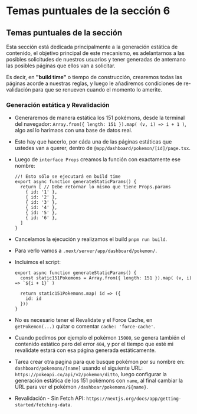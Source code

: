 # Temas puntuales de la sección 6

## Temas puntuales de la sección

Esta sección está dedicada principalmente a la generación estática de contenido, el objetivo principal de este mecanismo, es adelantarnos a las posibles solicitudes de nuestros usuarios y tener generadas de antemano las posibles páginas que ellos van a solicitar.

Es decir, en **"build time"** o tiempo de construcción, crearemos todas las páginas acorde a nuestras reglas, y luego le añadiremos condiciones de re-validación para que se renueven cuando el momento lo amerite.

### Generación estática y Revalidación

- Generaremos de manera estática los 151 pokémons, desde la terminal del navegador: `Array.from({ length: 151 }).map( (v, i) => i + 1 )`, algo así lo harímaos con una base de datos real.

- Esto hay que hacerlo, por cáda una de las páginas estáticas que ustedes van a querer, dentro de `@app/dashboard/pokemon/[id]/page.tsx`.

- Luego de `interface Props` creamos la función con exactamente ese nombre:

  ```tsx
  //! Esto sólo se ejecutará en build time
  export async function generateStaticParams() {
    return [ // Debe retornar lo mismo que tiene Props.params
      { id: '1' },
      { id: '2' },
      { id: '3' },
      { id: '4' },
      { id: '5' },
      { id: '6' },
    ]
  }
  ```

- Cancelamos la ejecución y realizamos el build `pnpm run build`.

- Para verlo vamos a `.next/server/app/dashboard/pokemon/`.

- Incluimos el script:

  ```tsx
  export async function generateStaticParams() {
    const static151Pokemons = Array.from({ length: 151 }).map( (v, i) => `${i + 1}` )

    return static151Pokemons.map( id => ({
      id: id
    }))
  }
  ```

- No es necesario tener el Revalidate y el Force Cache, en `getPokemon(...)` quitar o comentar `cache: 'force-cache'`.

- Cuando pedimos por ejemplo el pokémon `15000`, se genera también el contenido estático pero del error `404`, y por el tiempo que esté mi revalidate estará con esa página generada estáticamente.

- Tarea crear otra pagina para que busque pokémon por su nombre en: `dashboard/pokemons/[name]` usando el siguiente URL: `https://pokeapi.co/api/v2/pokemon/ditto`, luego configurar la generación estática de los 151 pokémons con `name`, al final cambiar la URL para ver el pokémon `/dashboar/pokemons/${name}`.

- Revalidación - Sin Fetch API: `https://nextjs.org/docs/app/getting-started/fetching-data`.
